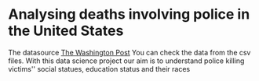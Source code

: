 # Analysing deaths involving police in the United States

The datasource [The Washington Post](https://www.washingtonpost.com/)
You can check the data from the csv files.
With this data science project our aim is to understand police killing victims'' social statues, education status and their races
